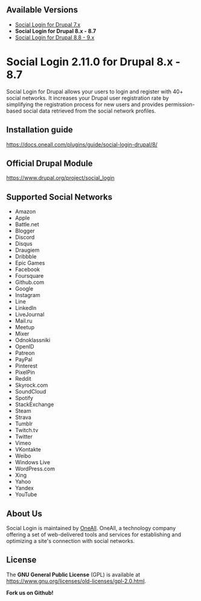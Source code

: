 ## Available Versions
* [Social Login for Drupal 7.x](https://github.com/oneall/social-login-drupal/tree/drupal/7.x)
* **Social Login for Drupal 8.x - 8.7**
* [Social Login for Drupal 8.8 - 9.x](https://github.com/oneall/social-login-drupal/tree/drupal/9.x)

# Social Login 2.11.0 for Drupal 8.x - 8.7
Social Login for Drupal allows your users to login and register with 40+ social networks. 
It increases your Drupal user registration rate by simplifying the registration process for 
new users and provides permission-based social data retrieved from the social network profiles.


## Installation guide
https://docs.oneall.com/plugins/guide/social-login-drupal/8/


## Official Drupal Module
https://www.drupal.org/project/social_login


## Supported Social Networks
* Amazon
* Apple
* Battle.net
* Blogger
* Discord
* Disqus
* Draugiem
* Dribbble
* Epic Games
* Facebook
* Foursquare
* Github.com
* Google
* Instagram
* Line
* LinkedIn
* LiveJournal
* Mail.ru
* Meetup
* Mixer
* Odnoklassniki
* OpenID
* Patreon
* PayPal
* Pinterest
* PixelPin
* Reddit
* Skyrock.com
* SoundCloud
* Spotify
* StackExchange
* Steam
* Strava
* Tumblr
* Twitch.tv
* Twitter
* Vimeo
* VKontakte
* Weibo
* Windows Live
* WordPress.com
* Xing
* Yahoo
* Yandex
* YouTube

## About Us
Social Login is maintained by [OneAll](https://www.oneall.com/). OneAll, a technology company offering a set of 
web-delivered tools and services for establishing and optimizing a site's connection with social networks.

## License
The **GNU General Public License** (GPL) is available at https://www.gnu.org/licenses/old-licenses/gpl-2.0.html.


**Fork us on Github!**

